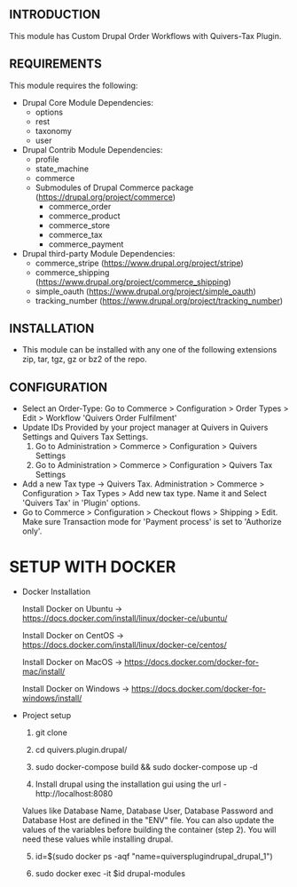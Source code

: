 INTRODUCTION
------------
This module has Custom Drupal Order Workflows with Quivers-Tax Plugin.

REQUIREMENTS
------------
This module requires the following:
* Drupal Core Module Dependencies:
  - options
  - rest
  - taxonomy
  - user
* Drupal Contrib Module Dependencies:
  - profile
  - state_machine
  - commerce
  * Submodules of Drupal Commerce package (https://drupal.org/project/commerce)
    - commerce_order
    - commerce_product
    - commerce_store
    - commerce_tax
    - commerce_payment
* Drupal third-party Module Dependencies:
  - commerce_stripe (https://www.drupal.org/project/stripe)
  - commerce_shipping (https://www.drupal.org/project/commerce_shipping)
  - simple_oauth (https://www.drupal.org/project/simple_oauth)
  - tracking_number (https://www.drupal.org/project/tracking_number)


INSTALLATION
------------
* This module can be installed with any one of the following extensions
zip, tar, tgz, gz or bz2 of the repo.


CONFIGURATION
-------------
* Select an Order-Type:
  Go to Commerce > Configuration > Order Types > Edit > Workflow
  'Quivers Order Fulfilment'
* Update IDs Provided by your project manager at Quivers 
  in Quivers Settings and Quivers Tax Settings.
  1) Go to Administration > Commerce > Configuration > Quivers Settings
  2) Go to Administration > Commerce > Configuration > Quivers Tax Settings
* Add a new Tax type -> Quivers Tax.
  Administration > Commerce > Configuration > Tax Types > Add new tax type.
  Name it and Select 'Quivers Tax' in 'Plugin' options.
* Go to Commerce > Configuration > Checkout flows > Shipping > Edit.
  Make sure Transaction mode for 'Payment process' is set to
  'Authorize only'.

# SETUP WITH DOCKER

* Docker Installation

    Install Docker on Ubuntu -> https://docs.docker.com/install/linux/docker-ce/ubuntu/

    Install Docker on CentOS -> https://docs.docker.com/install/linux/docker-ce/centos/

    Install Docker on MacOS -> https://docs.docker.com/docker-for-mac/install/

    Install Docker on Windows -> https://docs.docker.com/docker-for-windows/install/

* Project setup 

    1. git clone <repository-url>

    2. cd quivers.plugin.drupal/
    
    3. sudo docker-compose build && sudo docker-compose up -d

    4. Install drupal using the installation gui using the url - http://localhost:8080

    Values like Database Name, Database User, Database Password and Database Host are defined in the "ENV" file. You can also update the values of the variables before building the container (step 2). You will need these values while installing drupal. 

    5. id=$(sudo docker ps -aqf "name=quiversplugindrupal_drupal_1")

    6. sudo docker exec -it $id drupal-modules

    

